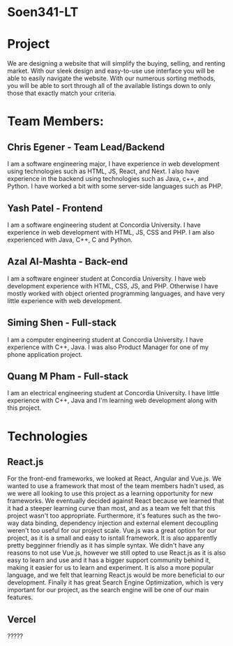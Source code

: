 # Soen341-LT

# Project
We are designing a website that will simplify the buying, selling, and renting market. With our sleek design and easy-to-use use interface you will be able to easily navigate the website. With our numerous sorting methods, you will be able to sort through all of the available listings down to only those that exactly match your criteria. 

# Team Members:
## Chris Egener - Team Lead/Backend
  I am a software engineering major, I have experience in web development using technologies such as HTML, JS, React, and Next.
  I also have experience in the backend using technologies such as Java, c++, and Python. I have worked a bit with some server-side languages such as PHP.

## Yash Patel - Frontend
I am a software engineering student at Concordia University. I have experience in web development with HTML, JS, CSS and PHP. I am also experienced with Java, C++, C and Python. 

## Azal Al-Mashta - Back-end
  I am a software engineer student at Concordia University. I have web development experience with HTML, CSS, JS, and PHP. Otherwise I have mostly worked with object oriented programming languages, and have very little experience with web development.
## Siming Shen - Full-stack 
  I am a computer engineering student at Concordia University. I have experience with C++, Java. I was also Product Manager for one of my phone application project.
  ## Quang M Pham - Full-stack 
  I am an electrical engineering student at Concordia University. I have little experience with C++, Java and I'm learning web development along with this project.

# Technologies
## React.js

For the front-end frameworks, we looked at React, Angular and Vue.js. We wanted to use a framework that most of the team members hadn't used, as we were all looking to use this project as a learning opportunity for new frameworks. We eventually decided against React because we learned that it had a steeper learning curve than most, and as a team we felt that this project wasn't too appropriate. Furthermore, it's features such as the two-way data binding, dependency injection and external element decoupling weren't too useful for our project scale. Vue.js was a great option for our project, as it is a small and easy to isntall framework. It is also apparently pretty begginner friendly as it has simple syntax. We didn't have any reasons to not use Vue.js, however we still opted to use React.js as it is also easy to learn and use and it has a bigger support community behind it, making it easier for us to learn and experiment. It is also a more popular language, and we felt that learning React.js would be more beneficial to our development. Finally it has great Search Engine Optimization, which is very important for our project, as the search engine will be one of our main features. 
## Vercel
?????




